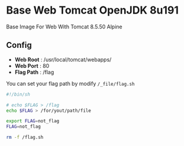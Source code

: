 # Base Web Tomcat OpenJDK 8u191

Base Image For Web With Tomcat 8.5.50 Alpine

## Config

- **Web Root**  : /usr/local/tomcat/webapps/
- **Web Port**  : 80
- **Flag Path** : /flag

You can set your flag path by modify `/_file/flag.sh`

```bash
#!/bin/sh

# echo $FLAG > /flag
echo $FLAG > /for/yout/path/file

export FLAG=not_flag
FLAG=not_flag

rm -f /flag.sh
```